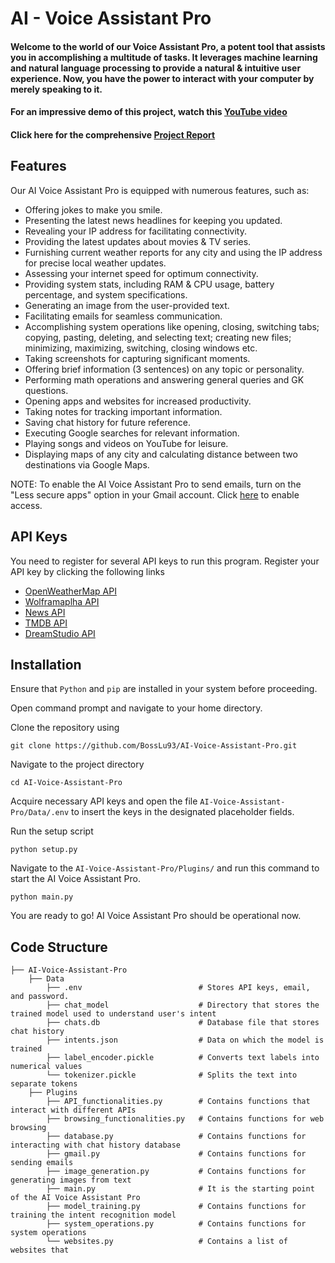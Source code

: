 # AI - Voice Assistant Pro

#### Welcome to the world of our Voice Assistant Pro, a potent tool that assists you in accomplishing a multitude of tasks. It leverages machine learning and natural language processing to provide a natural & intuitive user experience. Now, you have the power to interact with your computer by merely speaking to it.
#### For an impressive demo of this project, watch this [YouTube video](https://www.youtube.com/watch?v=ErR-vdYssv0)
#### Click here for the comprehensive [Project Report](https://github.com/BossLu93/AI-Voice-Assistant-Pro/blob/main/Project%20Report%20GitHub.pdf)

## Features
Our AI Voice Assistant Pro is equipped with numerous features, such as:
- Offering jokes to make you smile.
- Presenting the latest news headlines for keeping you updated.
- Revealing your IP address for facilitating connectivity.
- Providing the latest updates about movies & TV series.
- Furnishing current weather reports for any city and using the IP address for precise local weather updates.
- Assessing your internet speed for optimum connectivity.
- Providing system stats, including RAM & CPU usage, battery percentage, and system specifications.
- Generating an image from the user-provided text.
- Facilitating emails for seamless communication.
- Accomplishing system operations like opening, closing, switching tabs; copying, pasting, deleting, and selecting text; creating new files; minimizing, maximizing, switching, closing windows etc.
- Taking screenshots for capturing significant moments.
- Offering brief information (3 sentences) on any topic or personality.
- Performing math operations and answering general queries and GK questions.
- Opening apps and websites for increased productivity.
- Taking notes for tracking important information.
- Saving chat history for future reference.
- Executing Google searches for relevant information.
- Playing songs and videos on YouTube for leisure.
- Displaying maps of any city and calculating distance between two destinations via Google Maps.<br>

NOTE: To enable the AI Voice Assistant Pro to send emails, turn on the "Less secure apps" option in your Gmail account. Click [here](https://myaccount.google.com/lesssecureapps) to enable access.

## API Keys
You need to register for several API keys to run this program. Register your API key by clicking the following links
- [OpenWeatherMap API](https://openweathermap.org/api)
- [Wolframaplha API](https://products.wolframalpha.com/api)
- [News API](https://newsapi.org/)
- [TMDB API](https://developers.themoviedb.org/3/getting-started/introduction)
- [DreamStudio API](https://platform.stability.ai/docs/getting-started/authentication)

## Installation

Ensure that `Python` and `pip` are installed in your system before proceeding.

Open command prompt and navigate to your home directory.

Clone the repository using
```
git clone https://github.com/BossLu93/AI-Voice-Assistant-Pro.git
```

Navigate to the project directory
```
cd AI-Voice-Assistant-Pro
```

Acquire necessary API keys and open the file `AI-Voice-Assistant-Pro/Data/.env` to insert the keys in the designated placeholder fields.

Run the setup script
```
python setup.py
```

Navigate to the `AI-Voice-Assistant-Pro/Plugins/` and run this command to start the AI Voice Assistant Pro.
```
python main.py
```

You are ready to go! AI Voice Assistant Pro should be operational now.

## Code Structure

    ├── AI-Voice-Assistant-Pro
        ├── Data                              
            ├── .env                          # Stores API keys, email, and password.
            ├── chat_model                    # Directory that stores the trained model used to understand user's intent
            ├── chats.db                      # Database file that stores chat history
            ├── intents.json                  # Data on which the model is trained
            ├── label_encoder.pickle          # Converts text labels into numerical values
            └── tokenizer.pickle              # Splits the text into separate tokens
        ├── Plugins
            ├── API_functionalities.py        # Contains functions that interact with different APIs
            ├── browsing_functionalities.py   # Contains functions for web browsing
            ├── database.py                   # Contains functions for interacting with chat history database
            ├── gmail.py                      # Contains functions for sending emails
            ├── image_generation.py           # Contains functions for generating images from text
            ├── main.py                       # It is the starting point of the AI Voice Assistant Pro
            ├── model_training.py             # Contains functions for training the intent recognition model
            ├── system_operations.py          # Contains functions for system operations
            └── websites.py                   # Contains a list of websites that